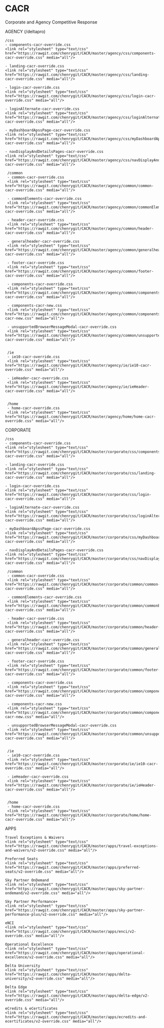# CACR
Corporate and Agency Competitive Response

AGENCY (/deltapro)

    /css
    - components-cacr-override.css
    <link rel="stylesheet" type="text/css" href="https://rawgit.com/chenrygit/CACR/master/agency/css/components-cacr-override.css" media="all"/>

    - landing-cacr-override.css
    <link rel="stylesheet" type="text/css" href="https://rawgit.com/chenrygit/CACR/master/agency/css/landing-cacr-override.css" media="all"/>

    - login-cacr-override.css
    <link rel="stylesheet" type="text/css" href="https://rawgit.com/chenrygit/CACR/master/agency/css/login-cacr-override.css" media="all"/>

    - loginAlternate-cacr-override.css
    <link rel="stylesheet" type="text/css" href="https://rawgit.com/chenrygit/CACR/master/agency/css/loginAlternate-cacr-override.css" media="all"/>

    - myDashboardApssPage-cacr-override.css
    <link rel="stylesheet" type="text/css" href="https://rawgit.com/chenrygit/CACR/master/agency/css/myDashboardApssPage-cacr-override.css" media="all"/>

    - navDisplayAndDetailsPages-cacr-override.css
    <link rel="stylesheet" type="text/css" href="https://rawgit.com/chenrygit/CACR/master/agency/css/navDisplayAndDetailsPages-cacr-override.css" media="all"/>

     /common
     - common-cacr-override.css
     <link rel="stylesheet" type="text/css" href="https://rawgit.com/chenrygit/CACR/master/agency/common/common-cacr-override.css" media="all"/>

     - commonElements-cacr-override.css
     <link rel="stylesheet" type="text/css" href="https://rawgit.com/chenrygit/CACR/master/agency/common/commonElements-cacr-override.css" media="all"/>

     - header-cacr-override.css
     <link rel="stylesheet" type="text/css" href="https://rawgit.com/chenrygit/CACR/master/agency/common/header-cacr-override.css" media="all"/>

     - generalheader-cacr-override.css
     <link rel="stylesheet" type="text/css" href="https://rawgit.com/chenrygit/CACR/master/agency/common/generalheader-cacr-override.css" media="all"/>

     - footer-cacr-override.css
     <link rel="stylesheet" type="text/css" href="https://rawgit.com/chenrygit/CACR/master/agency/common/footer-cacr-override.css" media="all"/>

     - components-cacr-override.css
     <link rel="stylesheet" type="text/css" href="https://rawgit.com/chenrygit/CACR/master/agency/common/components-cacr-override.css" media="all"/>

     - components-cacr-new.css
     <link rel="stylesheet" type="text/css" href="https://rawgit.com/chenrygit/CACR/master/agency/common/components-cacr-new.css" media="all"/>

     - unsupportedBrowserMessageModal-cacr-override.css
     <link rel="stylesheet" type="text/css" href="https://rawgit.com/chenrygit/CACR/master/agency/common/unsupportedBrowserMessageModal-cacr-override.css" media="all"/>


     /ie
     - ie10-cacr-override.css
     <link rel="stylesheet" type="text/css" href="https://rawgit.com/chenrygit/CACR/master/agency/ie/ie10-cacr-override.css" media="all"/>

     - ieHeader-cacr-override.css
     <link rel="stylesheet" type="text/css" href="https://rawgit.com/chenrygit/CACR/master/agency/ie/ieHeader-cacr-override.css" media="all"/>


     /home
     - home-cacr-override.css
     <link rel="stylesheet" type="text/css" href="https://rawgit.com/chenrygit/CACR/master/agency/home/home-cacr-override.css" media="all"/>


CORPORATE

    /css
    - components-cacr-override.css
    <link rel="stylesheet" type="text/css" href="https://rawgit.com/chenrygit/CACR/master/corporate/css/components-cacr-override.css" media="all"/>

    - landing-cacr-override.css
    <link rel="stylesheet" type="text/css" href="https://rawgit.com/chenrygit/CACR/master/corporate/css/landing-cacr-override.css" media="all"/>

    - login-cacr-override.css
    <link rel="stylesheet" type="text/css" href="https://rawgit.com/chenrygit/CACR/master/corporate/css/login-cacr-override.css" media="all"/>

    - loginAlternate-cacr-override.css
    <link rel="stylesheet" type="text/css" href="https://rawgit.com/chenrygit/CACR/master/corporate/css/loginAlternate-cacr-override.css" media="all"/>

    - myDashboardApssPage-cacr-override.css
    <link rel="stylesheet" type="text/css" href="https://rawgit.com/chenrygit/CACR/master/corporate/css/myDashboardApssPage-cacr-override.css" media="all"/>

    - navDisplayAndDetailsPages-cacr-override.css
    <link rel="stylesheet" type="text/css" href="https://rawgit.com/chenrygit/CACR/master/corporate/css/navDisplayAndDetailsPages-cacr-override.css" media="all"/>

     /common
     - common-cacr-override.css
     <link rel="stylesheet" type="text/css" href="https://rawgit.com/chenrygit/CACR/master/corporate/common/common-cacr-override.css" media="all"/>

     - commonElements-cacr-override.css
     <link rel="stylesheet" type="text/css" href="https://rawgit.com/chenrygit/CACR/master/corporate/common/commonElements-cacr-override.css" media="all"/>

     - header-cacr-override.css
     <link rel="stylesheet" type="text/css" href="https://rawgit.com/chenrygit/CACR/master/corporate/common/header-cacr-override.css" media="all"/>

     - generalheader-cacr-override.css
     <link rel="stylesheet" type="text/css" href="https://rawgit.com/chenrygit/CACR/master/corporate/common/generalheader-cacr-override.css" media="all"/>

     - footer-cacr-override.css
     <link rel="stylesheet" type="text/css" href="https://rawgit.com/chenrygit/CACR/master/corporate/common/footer-cacr-override.css" media="all"/>

     - components-cacr-override.css
     <link rel="stylesheet" type="text/css" href="https://rawgit.com/chenrygit/CACR/master/corporate/common/components-cacr-override.css" media="all"/>

     - components-cacr-new.css
     <link rel="stylesheet" type="text/css" href="https://rawgit.com/chenrygit/CACR/master/corporate/common/components-cacr-new.css" media="all"/>

     - unsupportedBrowserMessageModal-cacr-override.css
     <link rel="stylesheet" type="text/css" href="https://rawgit.com/chenrygit/CACR/master/corporate/common/unsupportedBrowserMessageModal-cacr-override.css" media="all"/>


     /ie
     - ie10-cacr-override.css
     <link rel="stylesheet" type="text/css" href="https://rawgit.com/chenrygit/CACR/master/corporate/ie/ie10-cacr-override.css" media="all"/>

     - ieHeader-cacr-override.css
     <link rel="stylesheet" type="text/css" href="https://rawgit.com/chenrygit/CACR/master/corporate/ie/ieHeader-cacr-override.css" media="all"/>


     /home
     - home-cacr-override.css
     <link rel="stylesheet" type="text/css" href="https://rawgit.com/chenrygit/CACR/master/corporate/home/home-cacr-override.css" media="all"/>

APPS

    Travel Exceptions & Waivers
	<link rel="stylesheet" type="text/css" href="https://rawgit.com/chenrygit/CACR/master/apps/travel-exceptions-and-waivers/v2-override.css" media="all"/>
	
    Preferred Seats
	<link rel="stylesheet" type="text/css" href="https://rawgit.com/chenrygit/CACR/master/apps/preferred-seats/v2-override.css" media="all"/>
		
    Sky Partner OnDemand
	<link rel="stylesheet" type="text/css" href="https://rawgit.com/chenrygit/CACR/master/apps/sky-partner-ondemand/v2-override.css" media="all"/>
		
    Sky Partner Performance+
	<link rel="stylesheet" type="text/css" href="https://rawgit.com/chenrygit/CACR/master/apps/sky-partner-performance-plus/v2-override.css" media="all"/>
		
    eNCI
	<link rel="stylesheet" type="text/css" href="https://rawgit.com/chenrygit/CACR/master/apps/enci/v2-override.css" media="all"/>
		
    Operational Excellence
	<link rel="stylesheet" type="text/css" href="https://rawgit.com/chenrygit/CACR/master/apps/operational-excellence/v2-override.css" media="all"/>
		
    Delta University
	<link rel="stylesheet" type="text/css" href="https://rawgit.com/chenrygit/CACR/master/apps/delta-university/v2-override.css" media="all"/>
		
    Delta Edge
	<link rel="stylesheet" type="text/css" href="https://rawgit.com/chenrygit/CACR/master/apps/delta-edge/v2-override.css" media="all"/>
	
	eCredits & eCertificates
	<link rel="stylesheet" type="text/css" href="https://rawgit.com/chenrygit/CACR/master/apps/ecredits-and-ecertificates/v2-override.css" media="all"/>
		